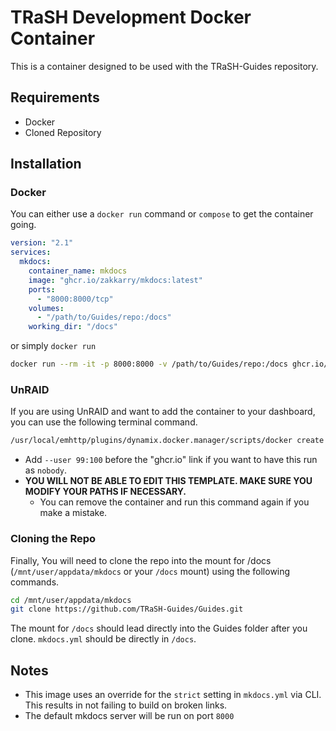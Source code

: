 # TRaSH Development Docker Container

This is a container designed to be used with the TRaSH-Guides repository.

## Requirements

- Docker
- Cloned Repository

## Installation

### Docker

You can either use a `docker run` command or `compose` to get the container going.

```yaml
version: "2.1"
services:
  mkdocs:
    container_name: mkdocs
    image: "ghcr.io/zakkarry/mkdocs:latest"
    ports:
      - "8000:8000/tcp"
    volumes:
      - "/path/to/Guides/repo:/docs"
    working_dir: "/docs"
```

or simply `docker run`

```bash
docker run --rm -it -p 8000:8000 -v /path/to/Guides/repo:/docs ghcr.io/zakkarry/mkdocs:latest
```

### UnRAID

If you are using UnRAID and want to add the container to your dashboard, you can use the following terminal command.

```bash
/usr/local/emhttp/plugins/dynamix.docker.manager/scripts/docker create --name='mkdocs' --net='bridge' -e HOST_OS="Unraid" -e HOST_CONTAINERNAME="mkdocs" -l net.unraid.docker.managed=dockerman -l net.unraid.docker.webui='http://[IP]:[PORT:8000]/' -l net.unraid.docker.icon='https://d33wubrfki0l68.cloudfront.net/89531c90d1028bfd3b6e7b6ecf2560adc603e684/e98d6/assets/images/tool-icons/mark-text.png' -p '8000:8000/tcp' -v '/mnt/user/appdata/mkdocs/Guides':'/docs':'rw' 'ghcr.io/zakkarry/mkdocs:latest'
```

- Add `--user 99:100` before the "ghcr.io" link if you want to have this run as `nobody`.
- **YOU WILL NOT BE ABLE TO EDIT THIS TEMPLATE. MAKE SURE YOU MODIFY YOUR PATHS IF NECESSARY.**
  - You can remove the container and run this command again if you make a mistake.

### Cloning the Repo

Finally, You will need to clone the repo into the mount for /docs (`/mnt/user/appdata/mkdocs` or your `/docs` mount) using the following commands.

```bash
cd /mnt/user/appdata/mkdocs
git clone https://github.com/TRaSH-Guides/Guides.git
```

The mount for `/docs` should lead directly into the Guides folder after you clone. `mkdocs.yml` should be directly in `/docs`.

## Notes

- This image uses an override for the `strict` setting in `mkdocs.yml` via CLI. This results in not failing to build on broken links.
- The default mkdocs server will be run on port `8000`
